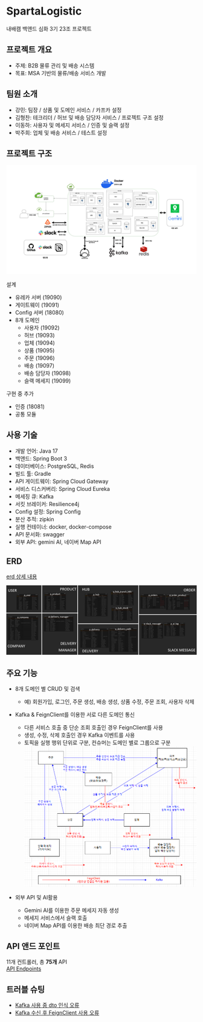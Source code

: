 # SpartaLogistic
내배캠 백앤드 심화 3기 23조 프로젝트

## 프로젝트 개요
- 주제: B2B 물류 관리 및 배송 시스템  
- 목표: MSA 기반의 물류/배송 서비스 개발

## 팀원 소개
- 강민: 팀장 / 상품 및 도메인 서비스 / 카프카 설정
- 김형찬: 테크리더 / 허브 및 배송 담당자 서비스 / 프로젝트 구조 설정
- 이동하: 사용자 및 메세지 서비스 / 인증 및 슬랙 설정
- 박주희: 업체 및 배송 서비스 / 테스트 설정

## 프로젝트 구조
![structure](images/structure.png)

설계
- 유레카 서버 (19090)
- 게이트웨이 (19091)
- Config 서버 (18080)
- 8개 도메인
  - 사용자 (19092)
  - 허브 (19093)
  - 업체 (19094)
  - 상품 (19095)
  - 주문 (19096)
  - 배송 (19097)
  - 배송 담당자 (19098)
  - 슬랙 메세지 (19099)  

구현 중 추가
  - 인증 (18081)
  - 공통 모듈

## 사용 기술
- 개발 언어: Java 17
- 백앤드: Spring Boot 3
- 데이터베이스: PostgreSQL, Redis
- 빌드 툴: Gradle
- API 게이트웨이: Spring Cloud Gateway
- 서비스 디스커버리: Spring Cloud Eureka
- 메세징 큐: Kafka
- 서킷 브레이커: Resilience4j
- Config 설정: Spring Config
- 분산 추적: zipkin
- 실행 컨테이너: docker, docker-compose
- API 문서화: swagger
- 외부 API: gemini AI, 네이버 Map API

## ERD
[erd 상세 내용](https://www.notion.so/teamsparta/ERD-1b32dc3ef51480048d4adeea1c8d9a97?pvs=4)  

![erd](images/erd.png)

## 주요 기능
- 8개 도메인 별 CRUD 및 검색
  - 예) 회원가입, 로그인, 주문 생성, 배송 생성, 상품 수정, 주문 조회, 사용자 삭제  
  
- Kafka & FeignClient를 이용한 서로 다른 도메인 통신
  - 다른 서비스 호출 중 단순 조회 호출인 경우 FeignClient를 사용
  - 생성, 수정, 삭제 호출인 경우 Kafka 이벤트를 사용
  - 토픽을 실행 행위 단위로 구분, 컨슈머는 도메인 별로 그룹으로 구분
  ![event](images/service-event.png)

- 외부 API 및 AI활용
  - Gemini AI를 이용한 주문 메세지 자동 생성
  - 메세지 서비스에서 슬랙 호출
  - 네이버 Map API를 이용한 배송 최단 경로 추출

## API 앤드 포인트
11개 컨트롤러, 총 **75개** API  
[API Endpoints](API_ENDPOINTS.md)

## 트러블 슈팅
- [Kafka 사용 중 dto 인식 오류](https://www.notion.so/teamsparta/kafka-DTO-1bd2dc3ef51480a5a937f0c059f35f8d?pvs=4)
- [Kafka 수신 후 FeignClient 사용 오류](https://www.notion.so/teamsparta/kafka-feignclient-1c02dc3ef514806fb19bc97b4145fd8a?pvs=4)